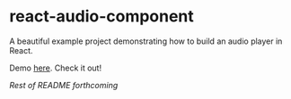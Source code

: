 # react-audio-component

A beautiful example project demonstrating how to build an audio player in React.

Demo [here](http://leonardsouza.com/react-audio-example.html). Check it out!

_Rest of README forthcoming_

